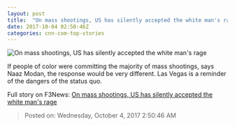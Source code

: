 ```yaml
---
layout: post
title:  "On mass shootings, US has silently accepted the white man's rage"
date: 2017-10-04 02:50:46Z
categories: cnn-com-top-stories
---
```


![On mass shootings, US has silently accepted the white man's rage](http://i2.cdn.cnn.com/cnnnext/dam/assets/160617061724-guns-super-tease.jpg)

If people of color were committing the majority of mass shootings, says Naaz Modan, the response would be very different. Las Vegas is a reminder of the dangers of the status quo.


Full story on F3News: [On mass shootings, US has silently accepted the white man's rage](http://www.f3nws.com/n/bGGkKJ)

> Posted on: Wednesday, October 4, 2017 2:50:46 AM

